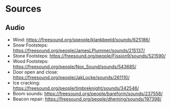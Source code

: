 # Sources


## Audio

- Wind: https://freesound.org/speople/klankbeeld/sounds/625186/
- Snow Footsteps: https://freesound.org/people/JamesLPlummer/sounds/215137/
- Stone Footsteps: https://freesound.org/people/Fission9/sounds/521590/
- Wood Footsteps: https://freesound.org/people/Nox_Sound/sounds/543685/
- Door open and close: https://freesound.org/people/JakLocke/sounds/261110/
- Ice cracking: https://freesound.org/people/timbreknight/sounds/342546/
- Boom sounds: https://freesound.org/people/bareform/sounds/237558/
- Beacon repair: https://freesound.org/people/dheming/sounds/197398/
